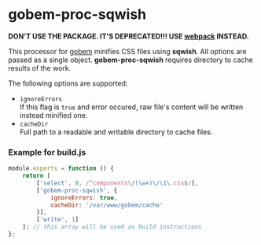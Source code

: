 # gobem-proc-sqwish
**DON'T USE THE PACKAGE. IT'S DEPRECATED!!!
USE [webpack](https://github.com/webpack) INSTEAD.**

This processor for [gobem](https://github.com/Enet/gobem) minifies CSS files using **sqwish**. All options are passed as a single object. **gobem-proc-sqwish** requires directory to cache results of the work.

The following options are supported:
* `ignoreErrors`<br>
If this flag is `true` and error occured, raw file's content will be written instead minified one.
* `cacheDir`<br>
Full path to a readable and writable directory to cache files.

### Example for **build.js**
```javascript
module.exports = function () {
    return [
        ['select', 0, /^components\/(\w+)\/\1\.css$/],
        ['gobem-proc-sqwish', {
            ignoreErrors: true,
            cacheDir: '/var/www/gobem/cache'
        }],
        ['write', 1]
    ]; // this array will be used as build instructions
};
```
